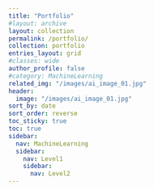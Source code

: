 ```yaml
---
title: "Portfolio"
#layout: archive
layout: collection
permalink: /portfolio/
collection: portfolio
entries_layout: grid
#classes: wide
author_profile: false
#category: MachineLearning
related_img: "/images/ai_image_01.jpg" 
header:
  image: "/images/ai_image_01.jpg"
sort_by: date
sort_order: reverse 
toc_sticky: true
toc: true
sidebar: 
  nav: MachineLearning
  sidebar: 
    nav: Level1
    sidebar: 
      nav: Level2
---
```


<!--

This is another way of mannually looping through
{% assign posts = site.portfolio %} 
{% for post in posts %} 
  {% include archive-single.html type="grid" %} 
{% endfor %}

-->